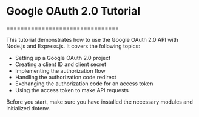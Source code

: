 # Google OAuth 2.0 Tutorial
================================

This tutorial demonstrates how to use the Google OAuth 2.0 API with Node.js and Express.js. It covers the following topics:

* Setting up a Google OAuth 2.0 project
* Creating a client ID and client secret
* Implementing the authorization flow
* Handling the authorization code redirect
* Exchanging the authorization code for an access token
* Using the access token to make API requests

Before you start, make sure you have installed the necessary modules and initialized dotenv.
